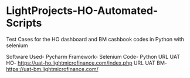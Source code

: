 # LightProjects-HO-Automated-Scripts
Test Cases for the HO dashboard and BM cashbook codes in Python with selenium

Software Used- Pycharm
Framework- Selenium
Code- Python
URL UAT HO- https://uat-ho.lightmicrofinance.com/index.php
URL UAT BM- https://uat-bm.lightmicrofinance.com/

